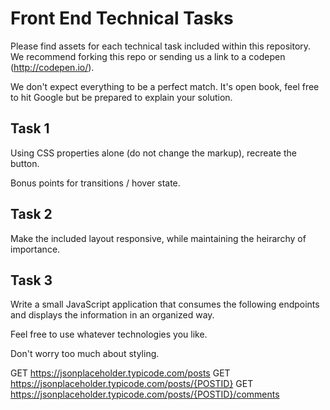 # Front End Technical Tasks

Please find assets for each technical task included within this repository. We recommend forking this repo or sending us a link to a codepen (http://codepen.io/).

We don't expect everything to be a perfect match. It's open book, feel free to hit Google but be prepared to explain your solution.

## Task 1

Using CSS properties alone (do not change the markup), recreate the button.

Bonus points for transitions / hover state.

## Task 2

Make the included layout responsive, while maintaining the heirarchy of importance.

## Task 3

Write a small JavaScript application that consumes the following endpoints and displays the information in an organized way.

Feel free to use whatever technologies you like.

Don't worry too much about styling.

GET https://jsonplaceholder.typicode.com/posts
GET https://jsonplaceholder.typicode.com/posts/{POSTID}
GET https://jsonplaceholder.typicode.com/posts/{POSTID}/comments
